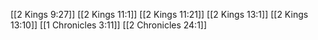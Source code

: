 [[2 Kings 9:27]]
[[2 Kings 11:1]]
[[2 Kings 11:21]]
[[2 Kings 13:1]]
[[2 Kings 13:10]]
[[1 Chronicles 3:11]]
[[2 Chronicles 24:1]]
